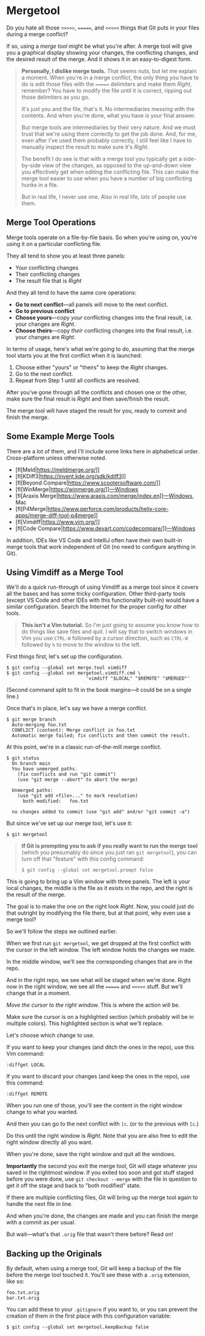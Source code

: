 # Mergetool

Do you hate all those `>>>>>`, `=====`, and `<<<<<` things that Git puts
in your files during a merge conflict?

If so, using a _merge tool_ might be what you're after. A merge tool
will give you a graphical display showing your changes, the conflicting
changes, and the desired result of the merge. And it shows it in an
easy-to-digest form.

> **Personally, I dislike merge tools.** That seems nuts, but let me
> explain a moment. When you're in a merge conflict, the only thing you
> have to do is edit those files with the `=====` delimiters and make
> them _Right_, remember? You have to modify the file until it is
> correct, ripping out those delimiters as you go.
>
> It's just you and the file, that's it. No intermediaries messing with
> the contents. And when you're done, what you have is your final
> answer.
>
> But merge tools are intermediaries by their very nature. And we must
> trust that we're using them correctly to get the job done. And, for
> me, even after I've used them probably correctly, I still feel like I
> have to manually inspect the result to make sure it's _Right_.
>
> The benefit I do see is that with a merge tool you typically get a
> side-by-side view of the changes, as opposed to the up-and-down view
> you effectively get when editing the conflicting file. This can make
> the merge tool easier to use when you have a number of big conflicting
> hunks in a file.
>
> But in real life, I never use one. Also in real life, *lots* of people
> use them.

## Merge Tool Operations

Merge tools operate on a file-by-file basis. So when you're using on,
you're using it on a particular conflicting file.

They all tend to show you at least three panels:

* Your conflicting changes
* Their conflicting changes
* The result file that is _Right_

And they all tend to have the same core operations:

* **Go to next conflict**—all panels will move to the next conflict.
* **Go to previous conflict**
* **Choose yours**—copy _your_ conflicting changes into the final result,
  i.e. your changes are _Right_.
* **Choose theirs**—copy _their_ conflicting changes into the final
  result, i.e. your changes are _Right_.

In terms of usage, here's what we're going to do, assuming that the
merge tool starts you at the first conflict when it is launched:

1. Choose either "yours" or "theirs" to keep the _Right_ changes.
2. Go to the next conflict.
3. Repeat from Step 1 until all conflicts are resolved.

After you've gone through all the conflicts and chosen one or the other,
make sure the final result is _Right_ and then save/finish the result.

The merge tool will have staged the result for you, ready to commit and
finish the merge.

## Some Example Merge Tools

There are a lot of them, and I'll include some links here in
alphabetical order. Cross-platform unless otherwise noted.

* [fl[Meld|https://meldmerge.org/]]
* [fl[KDiff3|https://invent.kde.org/sdk/kdiff3]]
* [fl[Beyond Compare|https://www.scootersoftware.com/]]
* [fl[WinMerge|https://winmerge.org/]]—Windows
* [fl[Araxis Merge|https://www.araxis.com/merge/index.en]]—Windows, Mac
* [fl[P4Merge|https://www.perforce.com/products/helix-core-apps/merge-diff-tool-p4merge]]
* [fl[Vimdiff|https://www.vim.org/]]
* [fl[Code Compare|https://www.devart.com/codecompare/]]—Windows

In addition, IDEs like VS Code and IntelliJ often have their own
built-in merge tools that work independent of Git (no need to configure
anything in Git).

## Using Vimdiff as a Merge Tool

We'll do a quick run-through of using Vimdiff as a merge tool since it
covers all the bases and has some tricky configuration. Other
third-party tools (except VS Code and other IDEs with this functionality
built-in) would have a similar configuration. Search the Internet for
the proper config for other tools.

> **This isn't a Vim tutorial.** So I'm just going to assume you know
> how to do things like save files and quit. I will say that to switch
> windows in Vim you use `CTRL-W` followed by a cursor direction, such
> as `CTRL-W` followed by `h` to move to the window to the left.

First things first, let's set up the configuration.

``` {.default}
$ git config --global set merge.tool vimdiff
$ git config --global set mergetool.vimdiff.cmd \
                             'vimdiff "$LOCAL" "$REMOTE" "$MERGED"'
```

(Second command split to fit in the book margins—it could be on a single
line.)

Once that's in place, let's say we have a merge conflict.

``` {.default}
$ git merge branch
  Auto-merging foo.txt
  CONFLICT (content): Merge conflict in foo.txt
  Automatic merge failed; fix conflicts and then commit the result.
```

At this point, we're in a classic run-of-the-mill merge conflict.

``` {.default}
$ git status
  On branch main
  You have unmerged paths.
    (fix conflicts and run "git commit")
    (use "git merge --abort" to abort the merge)

  Unmerged paths:
    (use "git add <file>..." to mark resolution)
	  both modified:   foo.txt

  no changes added to commit (use "git add" and/or "git commit -a")
```

But since we've set up our merge tool, let's use it:

``` {.default}
$ git mergetool
```

> **If Git is prompting you to ask if you really want to run the merge
> tool** (which you presumably do since you just ran `git mergetool`),
> you can turn off that "feature" with this config command:
>
> ``` {.default}
> $ git config --global set mergetool.prompt false
> ```
 
<!-- ` -->

This is going to bring up a Vim window with three panels. The left is
your local changes, the middle is the file as it exists in the repo, and
the right is the result of the merge.

The goal is to make the one on the right look _Right_. Now, you could
just do that outright by modifying the file there, but at that point,
why even use a merge tool?

So we'll follow the steps we outlined earlier.

When we first run `git mergetool`, we get dropped at the first conflict
with the cursor in the left window. The left window holds the changes we
made.

In the middle window, we'll see the corresponding changes that are in
the repo.

And in the right repo, we see what will be staged when we're done. Right
now in the right window, we see all the `=====` and `<<<<<` stuff. But
we'll change that in a moment.

*Move the cursor to the right window.* This is where the action will be.

Make sure the cursor is on a highlighted section (which probably will be
in multiple colors). This highlighted section is what we'll replace.

Let's choose which change to use.

If you want to keep your changes (and ditch the ones in the repo), use
this Vim command:

``` {.default}
:diffget LOCAL
```

If you want to discard your changes (and keep the ones in the repo), use
this command:

``` {.default}
:diffget REMOTE
```

When you run one of those, you'll see the content in the right window
change to what you wanted.

And then you can go to the next conflict with `]c`. (or to the previous
with `[c`.)

Do this until the right window is _Right_. Note that you are also free
to edit the right window directly all you want.

When you're done, save the right window and quit all the windows.

**Importantly** the second you exit the merge tool, Git will stage
whatever you saved in the rightmost window. If you exited too soon and
got stuff staged before you were done, use `git checkout --merge` with
the file in question to get it off the stage and back to "both modified"
state.

If there are multiple conflicting files, Git will bring up the merge
tool again to handle the next file in line.

And when you're done, the changes are made and you can finish the merge
with a commit as per usual.

But wait—what's that `.orig` file that wasn't there before? Read on!

## Backing up the Originals

By default, when using a merge tool, Git will keep a backup of the file
before the merge tool touched it. You'll see these with a `.orig`
extension, like so:

``` {.default}
foo.txt.orig
bar.txt.orig
```

You can add these to your `.gitignore` if you want to, or you can
prevent the creation of them in the first place with this configuration
variable:

``` {.default}
$ git config --global set mergetool.keepBackup false
```
